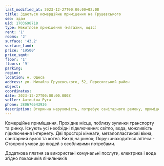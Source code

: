 ```yaml
---
last_modified_at: 2023-12-27T00:00:00+02:00
title: Здається комерційне приміщення на Грушевського
seo: здам
uid: 1703698718
type: Нежитлове приміщення (магазин, офіс)
rent: '1'
rooms: '2'
surface: '43.2'
surface_land:
price: '19500'
price_sqmt:
floor: '1'
floors: '9'
parking:
region:
location: м. Одеса
address: ул. Михайла Грушевського, 52, Пересипський район
object:
coordinates:
date: 2023-12-27T00:00:00.000Z
seller: Антоніна Рута
phone: 380676543936
description: Вторинна нерухомість, потребує санітарного ремону, приміщення придатне до використання
---
```


Комерційне приміщення. Прохідне місце, поблизу зупинки транспорту та ринку. Існують усі необхідні підключення: світло, вода, можливість підключення Інтернету. Дві просторі кімнати, металопластикові вікна, санітарний вузол та котел. Вихід на ринок; Поруч знаходиться аптека - Створені умови до людей з особливими потребами.

Додаткова платня за використані комунальні послуги, електрика і вода згідно показників лічильників
